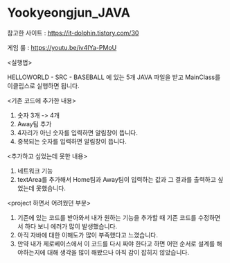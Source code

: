 # Yookyeongjun_JAVA

참고한 사이트 : https://it-dolphin.tistory.com/30

게임 룰 : https://youtu.be/iv4IYa-PMoU

<실행법>

  HELLOWORLD - SRC - BASEBALL 에 있는 5개 JAVA 파일을 받고 MainClass를 이클립스로 실행하면 됩니다.

<기존 코드에 추가한 내용>
  1) 숫자 3개 -> 4개
  2) Away팀 추가
  3) 4자리가 아닌 숫자를 입력하면 알림창이 뜹니다.
  4) 중복되는 숫자를 입력하면 알림창이 뜹니다.

<추가하고 싶었는데 못한 내용>
  1) 네트워크 기능
  2) textArea를 추가해서 Home팀과 Away팀이 입력하는 값과 그 결과를 출력하고 싶었는데 못했습니다.
  
<project 하면서 어려웠던 부분>
  1) 기존에 있는 코드를 받아와서 내가 원하는 기능을 추가할 때 기존 코드를 수정하면서 하다 보니 에러가 많이 발생했습니다. 
  2) 아직 자바에 대한 이해도가 많이 부족했다고 느꼈습니다.
  3) 만약 내가 제로베이스에서 이 코드를 다시 짜야 한다고 하면 어떤 순서로 설계를 해야하는지에 대해 생각을 많이 해봤으나 아직 감이 잡히지 않았습니다.

